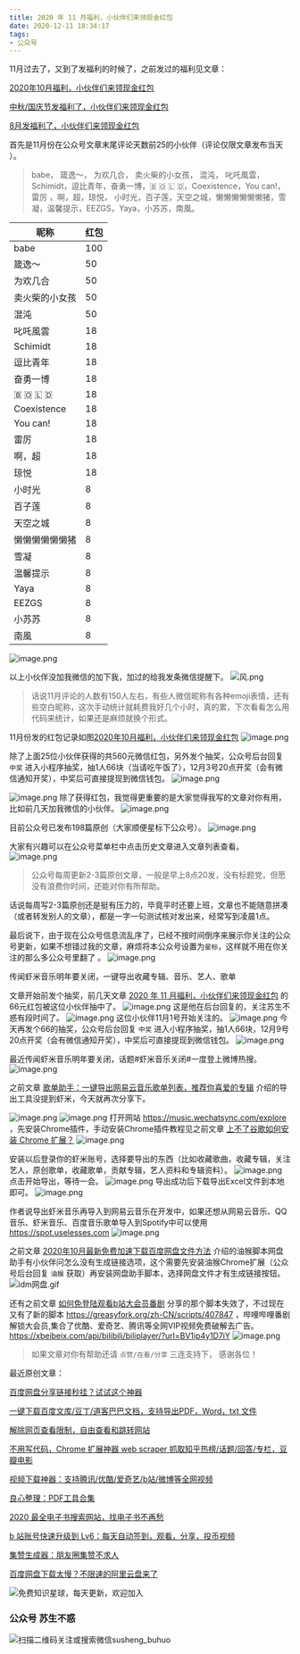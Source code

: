 ```yaml
---
title: 2020 年 11 月福利，小伙伴们来领现金红包
date: 2020-12-11 18:34:17
tags:
- 公众号
---
```

11月过去了，又到了发福利的时候了，之前发过的福利见文章：

[2020年10月福利，小伙伴们来领现金红包](https://mp.weixin.qq.com/s/tzT1_ft9OT68BX1InnZJiA)

[中秋/国庆节发福利了，小伙伴们来领现金红包](https://mp.weixin.qq.com/s/5G4JSV80a50yiD2GruXd5Q)

 [8月发福利了，小伙伴们来领现金红包](https://mp.weixin.qq.com/s/y7yBDjyII6B_oslMZCWSnQ) 

 
首先是11月份在公众号文章末尾评论天数前25的小伙伴（评论仅限文章发布当天 ）。

>  babe， 箴逸～， 为欢几合， 卖火柴的小女孩， 混沌， 叱吒風雲，Schimidt，逗比青年，奋勇一博，🇧 🇴 🇱 🇩，Coexistence，You can!，雷厉 ，啊，超，琼悦，   小时光，百子莲，天空之城，懒懒懒懒懒懒猪，雪凝，温馨提示，EEZGS，Yaya，小苏苏，南風。

| 昵称   |  红包   |
| --- | --- |
| babe    | 100    |
| 箴逸～    | 50    |
| 为欢几合   | 50    |
| 卖火柴的小女孩    | 50    |
| 混沌    | 50    |
| 叱吒風雲    | 18    |
| Schimidt    | 18    |
| 逗比青年   | 18    |
| 奋勇一博    | 18    |
| 🇧 🇴 🇱 🇩    | 18   |
|Coexistence    | 18   |
| You can!   | 18   |
| 雷厉    | 18    |
| 啊，超    | 18   |
| 琼悦    | 18    |
| 小时光    | 8    |
| 百子莲   | 8    |
| 天空之城    | 8    |
| 懒懒懒懒懒懒猪    | 8    |
|雪凝    | 8    |
| 温馨提示    | 8    |
| Yaya    | 8    |
| EEZGS   | 8    |
| 小苏苏    | 8    |
| 南風   | 8    |

![image.png](https://upload-images.jianshu.io/upload_images/23152173-7c666de2193c4ab0.png?imageMogr2/auto-orient/strip%7CimageView2/2/w/1240)

以上小伙伴没加我微信的加下我，加过的给我发条微信提醒下。
![风.png](https://upload-images.jianshu.io/upload_images/23152173-fe2c352b8ee985cf.png?imageMogr2/auto-orient/strip%7CimageView2/2/w/1240)

> 话说11月评论的人数有150人左右，有些人微信昵称有各种emoji表情，还有些空白昵称，这次手动统计就耗费我好几个小时，真的累，下次看看怎么用代码来统计，如果还是麻烦就换个形式。

11月份发的红包记录如图[2020年10月福利，小伙伴们来领现金红包](https://mp.weixin.qq.com/s/tzT1_ft9OT68BX1InnZJiA)
![image.png](https://upload-images.jianshu.io/upload_images/23152173-65c9c7a99b6e2629.png?imageMogr2/auto-orient/strip%7CimageView2/2/w/1240)

除了上面25位小伙伴获得的共560元微信红包，另外发个抽奖，公众号后台回复 `中奖` 进入小程序抽奖，抽1人66块（当请吃午饭了），12月3号20点开奖（会有微信通知开奖），中奖后可直接提现到微信钱包。
![image.png](https://upload-images.jianshu.io/upload_images/23152173-adef06d1d3a69668.png?imageMogr2/auto-orient/strip%7CimageView2/2/w/1240)

![image.png](https://upload-images.jianshu.io/upload_images/23152173-b9c830705ab98c09.png?imageMogr2/auto-orient/strip%7CimageView2/2/w/1240)
除了获得红包，我觉得更重要的是大家觉得我写的文章对你有用，比如前几天加我微信的小伙伴。
![image.png](https://upload-images.jianshu.io/upload_images/23152173-fa0e2a05725ba197.png?imageMogr2/auto-orient/strip%7CimageView2/2/w/1240)

目前公众号已发布198篇原创（大家顺便星标下公众号）。 
![image.png](https://upload-images.jianshu.io/upload_images/23152173-49c0ec72c5ca2235.png?imageMogr2/auto-orient/strip%7CimageView2/2/w/1240)

大家有兴趣可以在公众号菜单栏中点击历史文章进入文章列表查看。
![image.png](https://upload-images.jianshu.io/upload_images/23152173-b840201d719819a2.png?imageMogr2/auto-orient/strip%7CimageView2/2/w/1240)
 

> 公众号每周更新2-3篇原创文章，一般是早上8点20发，没有标题党，但愿没有浪费你时间，还能对你有所帮助。

话说每周写2-3篇原创还是挺有压力的，毕竟平时还要上班，文章也不能随意拼凑（或者转发别人的文章），都是一字一句测试核对发出来，经常写到凌晨1点。

最后说下，由于现在公众号信息流乱序了，已经不按时间倒序来展示你关注的公众号更新，如果不想错过我的文章，麻烦将本公众号设置为`星标`，这样就不用在你关注的那么多公众号里翻了 。
![image.png](https://upload-images.jianshu.io/upload_images/17817191-83ad87d68fc63092.png?imageMogr2/auto-orient/strip%7CimageView2/2/w/1240)



传闻虾米音乐明年要关闭，一键导出收藏专辑、音乐、艺人、歌单

文章开始前发个抽奖，前几天文章 [2020 年 11 月福利，小伙伴们来领现金红包](https://mp.weixin.qq.com/s/IX-DmSWfjEa3rbvGKMvTJg) 的66元红包被这位小伙伴抽中了。
![image.png](https://upload-images.jianshu.io/upload_images/23152173-4ebe9eb7e6cb41b5.png?imageMogr2/auto-orient/strip%7CimageView2/2/w/1240)
这是他在后台回复的，关注苏生不惑有段时间了。
![image.png](https://upload-images.jianshu.io/upload_images/23152173-27ced20fe1d57473.png?imageMogr2/auto-orient/strip%7CimageView2/2/w/1240)
这位小伙伴11月1号开始关注的。
![image.png](https://upload-images.jianshu.io/upload_images/23152173-f326290d0889a52e.png?imageMogr2/auto-orient/strip%7CimageView2/2/w/1240)
今天再发个66的抽奖，公众号后台回复  `中奖` 进入小程序抽奖，抽1人66块，12月9号20点开奖（会有微信通知开奖），中奖后可直接提现到微信钱包。
![image.png](https://upload-images.jianshu.io/upload_images/23152173-dc8d42e6f17fd947.png?imageMogr2/auto-orient/strip%7CimageView2/2/w/1240)


最近传闻虾米音乐明年要关闭，话题#虾米音乐关闭#一度登上微博热搜。
![image.png](https://upload-images.jianshu.io/upload_images/23152173-1d91fbe0799e1d83.png?imageMogr2/auto-orient/strip%7CimageView2/2/w/1240)

之前文章 [歌单助手：一键导出网易云音乐歌单列表，推荐你喜爱的专辑](https://mp.weixin.qq.com/s/8lxPSFwmk5yxXEv95Mwurg) 介绍的导出工具没提到虾米，今天就再次分享下。


![image.png](https://upload-images.jianshu.io/upload_images/23152173-805948699e88d346.png?imageMogr2/auto-orient/strip%7CimageView2/2/w/1240)
![image.png](https://upload-images.jianshu.io/upload_images/23152173-ef706b2b612198a1.png?imageMogr2/auto-orient/strip%7CimageView2/2/w/1240)
打开网站 https://music.wechatsync.com/explore ，先安装Chrome插件，手动安装Chrome插件教程见之前文章 [上不了谷歌如何安装 Chrome 扩展？](https://mp.weixin.qq.com/s/xC9K_z7zpmAIEzUK6s1x3w)
![image.png](https://upload-images.jianshu.io/upload_images/23152173-92899ce29c4069d0.png?imageMogr2/auto-orient/strip%7CimageView2/2/w/1240)

安装以后登录你的虾米账号，选择要导出的东西（比如收藏歌曲，收藏专辑，关注艺人，原创歌单，收藏歌单，贡献专辑，艺人资料和专辑资料）。
![image.png](https://upload-images.jianshu.io/upload_images/23152173-9fbe29bbb737f83e.png?imageMogr2/auto-orient/strip%7CimageView2/2/w/1240)
点击开始导出，等待一会。
![image.png](https://upload-images.jianshu.io/upload_images/23152173-60b7a2c0014b872f.png?imageMogr2/auto-orient/strip%7CimageView2/2/w/1240)
导出成功后下载导出Excel文件到本地即可。
![image.png](https://upload-images.jianshu.io/upload_images/23152173-4437c40d91cc8b37.png?imageMogr2/auto-orient/strip%7CimageView2/2/w/1240)

作者说导出虾米音乐再导入到网易云音乐在开发中，如果还想从网易云音乐、QQ音乐、虾米音乐、百度音乐歌单导入到Spotify中可以使用 https://spot.uselesses.com 
![image.png](https://upload-images.jianshu.io/upload_images/23152173-a23d27d6c095a426.png?imageMogr2/auto-orient/strip%7CimageView2/2/w/1240)

之前文章 [2020年10月最新免费加速下载百度网盘文件方法](https://mp.weixin.qq.com/s/3tpmlHua_CFIFSjMhpZjuQ)  介绍的油猴脚本网盘助手有小伙伴问怎么没有生成链接选项，这个需要先安装油猴Chrome扩展（公众号后台回复 `油猴` 获取）再安装网盘助手脚本，选择网盘文件才有生成链接按钮。
![idm网盘.gif](https://upload-images.jianshu.io/upload_images/23152173-acbd24674de52688.gif?imageMogr2/auto-orient/strip)


还有之前文章 [如何免登陆观看b站大会员番剧](https://mp.weixin.qq.com/s/UtfjurjQOCBFdxNhh-rFSA) 分享的那个脚本失效了，不过现在又有了新的脚本 https://greasyfork.org/zh-CN/scripts/407847 ，哔哩哔哩番剧解锁大会员,集合了优酷、爱奇艺、腾讯等全网VIP视频免费破解去广告。
https://xbeibeix.com/api/bilibili/biliplayer/?url=BV1ip4y1D7iY
![image.png](https://upload-images.jianshu.io/upload_images/23152173-4f10219d5843992a.png?imageMogr2/auto-orient/strip%7CimageView2/2/w/1240)


>  如果文章对你有帮助还请 `点赞/在看/分享` 三连支持下， 感谢各位！

最近原创文章：

[百度网盘分享链接秒挂？试试这个神器](https://mp.weixin.qq.com/s/Vz6AxmaSZTLpxMS1tTgEUg)

[一键下载百度文库/豆丁/道客巴巴文档，支持导出PDF，Word，txt 文件](https://mp.weixin.qq.com/s/lOllmnvF4RkouzkL1LvY1A)

[解除网页查看限制，自由查看和跳转网站](https://mp.weixin.qq.com/s/q17hBoWiFX1tct6ep7539A)

[不用写代码，Chrome 扩展神器 web scraper 抓取知乎热榜/话题/回答/专栏，豆瓣电影](https://mp.weixin.qq.com/s/1PVwF-vtVizWSkiNXNkAkg)

[视频下载神器：支持腾讯/优酷/爱奇艺/b站/微博等全网视频](https://mp.weixin.qq.com/s/n9ddxx6Zu5hC7cqEXRnMOg)

[良心整理：PDF工具合集](https://mp.weixin.qq.com/s/j88qrbHF9k-h7zrgfD87iw)

[2020 最全电子书搜索网站，找电子书不再愁](https://mp.weixin.qq.com/s/pt0hCthceThMZVU0Ht89AA)

[b 站账号快速升级到 Lv6：每天自动签到，观看，分享，投币视频 ](https://mp.weixin.qq.com/s/Agh5EAgkd6__jq3J6CCNlA)

[集赞生成器：朋友圈集赞不求人](https://mp.weixin.qq.com/s/Zjhap47PGpIhQi79gkekCg)

[百度网盘下载太慢？不限速的阿里云盘来了](https://mp.weixin.qq.com/s/-UlmFs6mj0ZUocFtEbWNFg)

![免费知识星球，每天更新，欢迎加入](https://upload-images.jianshu.io/upload_images/17817191-9d41aa25edcd25c4.png?imageMogr2/auto-orient/strip%7CimageView2/2/w/1240)

### 公众号 苏生不惑
 ![扫描二维码关注或搜索微信susheng_buhuo](https://upload-images.jianshu.io/upload_images/17817191-6e0079f95d4c0338.jpg?imageMogr2/auto-orient/strip%7CimageView2/2/w/1240)